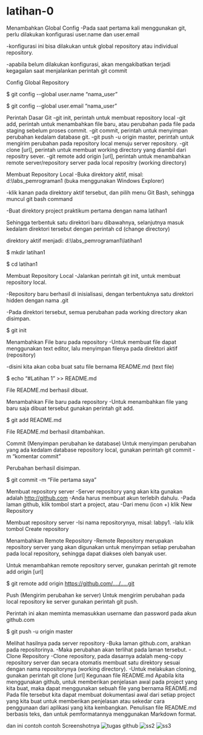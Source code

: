# latihan-0

Menambahkan Global Config
 -Pada saat pertama kali menggunakan git, perlu dilakukan konfigurasi user.name dan user.email

 -konfigurasi ini bisa dilakukan untuk global repository atau individual repository.

 -apabila belum dilakukan konfigurasi, akan mengakibatkan terjadi kegagalan saat menjalankan perintah git commit

Config Global Repository

$ git config --global user.name “nama_user”

$ git config --global user.email “nama_user”

Perintah Dasar Git
 -git init, perintah untuk membuat repository local
 -git add, perintah untuk menambahkan file baru, atau perubahan pada file pada staging sebelum proses commit.
 -git commit, perintah untuk menyimpan perubahan kedalam database git.
 -git push -u origin master, perintah untuk mengirim perubahan pada repository local menuju server repository.
 -git clone [url], perintah untuk membuat working directory yang diambil dari repositry sever.
 -git remote add origin [url], perintah untuk menambahkan remote server/repository server pada local repositry (working directory)

Membuat Repository Local
 -Buka direktory aktif, misal: d:\labs_pemrograman1 (buka menggunakan Windows Explorer)

 -klik kanan pada direktory aktif tersebut, dan pilih menu Git Bash, sehingga muncul git bash command

 -Buat direktory project praktikum pertama dengan nama latihan1

Sehingga terbentuk satu direktori baru dibawahnya, selanjutnya masuk kedalam direktori tersebut dengan perintah cd (change directory)

direktory aktif menjadi: d:\labs_pemrograman1\latihan1

$ mkdir latihan1

$ cd latihan1

Membuat Repository Local
 -Jalankan perintah git init, untuk membuat repository local.

 -Repository baru berhasil di inisialisasi, dengan terbentuknya satu direktori hidden dengan nama .git

 -Pada direktori tersebut, semua perubahan pada working directory akan disimpan.

$ git init

Menambahkan File baru pada repository
 -Untuk membuat file dapat menggunakan text editor, lalu menyimpan filenya pada direktori aktif (repository)

 -disini kita akan coba buat satu file bernama README.md (text file)

$ echo “#Latihan 1” >> README.md

File README.md berhasil dibuat.

Menambahkan File baru pada repository
 -Untuk menambahkan file yang baru saja dibuat tersebut gunakan perintah git add.

$ git add README.md

File README.md berhasil ditambahkan.

Commit (Menyimpan perubahan ke database)
Untuk menyimpan perubahan yang ada kedalam database repository local, gunakan perintah git commit -m “komentar commit”

Perubahan berhasil disimpan.

$ git commit -m “File pertama saya”

Membuat repository server
 -Server repository yang akan kita gunakan adalah http://github.com
 -Anda harus membuat akun terlebih dahulu.
 -Pada laman github, klik tombol start a project, atau
 -Dari menu (icon +) klik New Repository

Membuat repository server
 -Isi nama repositorynya, misal: labpy1.
 -lalu klik tombol Create repository

Menambahkan Remote Repository
 -Remote Repository merupakan repository server yang akan digunakan untuk menyimpan setiap perubahan pada local repository, sehingga dapat diakses oleh banyak user.

Untuk menambahkan remote repository server, gunakan perintah git remote add origin [url]

$ git remote add origin https://github.com/..../.....git

Push (Mengirim perubahan ke server)
Untuk mengirim perubahan pada local repository ke server gunakan perintah git push.

Perintah ini akan meminta memasukkan username dan password pada akun github.com

$ git push -u origin master

Melihat hasilnya pada server repository
 -Buka laman github.com, arahkan pada repositorinya.
 -Maka perubahan akan terlihat pada laman tersebut.
 -Clone Repository
 -Clone repository, pada dasarnya adalah meng-copy repository server dan secara otomatis membuat satu direktory sesuai dengan nama repositorynya (working directory).
 -Untuk melakukan cloning, gunakan perintah git clone [url]
Kegunaan file README.md
Apabila kita menggunakan github, untuk memberikan penjelasan awal pada project yang kita buat, maka dapat menggunakan sebuah file yang bernama README.md
Pada file tersebut kita dapat membuat dokumentasi awal dari setiap project yang kita buat untuk memberikan penjelasan atau sekedar cara penggunaan dari aplikasi yang kita kembangkan.
Penulisan file README.md berbasis teks, dan untuk pemformatannya menggunakan Markdown format.

dan ini contoh contoh Screenshotnya
![tugas github](https://user-images.githubusercontent.com/46511665/51580702-ff455500-1ef7-11e9-8ff1-72a9c65640a0.png)
![ss2](https://user-images.githubusercontent.com/46511665/51580772-4c292b80-1ef8-11e9-94f5-03be84870394.png)
![ss3](https://user-images.githubusercontent.com/46511665/51580773-4cc1c200-1ef8-11e9-9229-07ea13ba787c.png)
